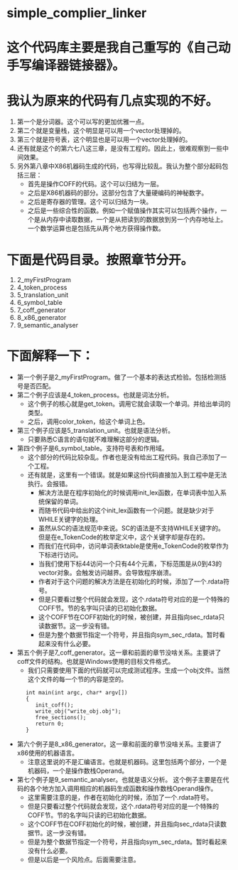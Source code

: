 # simple_complier_linker

# 这个代码库主要是我自己重写的《自己动手写编译器链接器》。
# 我认为原来的代码有几点实现的不好。
1.  第一个是分词器。这个可以写的更加优雅一点。
2.  第二个就是变量栈，这个明显是可以用一个vector<string>处理掉的。
3.  第三个就是符号表，这个明显也是可以用一个vector<Symbol>处理掉的。
4.  还有就是这个的第六七八这三章，是没有工程的。因此上，很难观察到一些中间效果。
5.  另外第八章中X86机器码生成的代码，也写得比较乱。我认为整个部分起码包括三层：
      - 首先是操作COFF的代码。这个可以归结为一层。
      - 之后是X86机器码的部分。这部分包含了大量硬编码的神秘数字。
      - 之后是寄存器的管理。这个可以归结为一块。
      - 之后是一些综合性的函数。例如一个赋值操作其实可以包括两个操作，一个是从内存中读取数据，一个是从把读到的数据放到另一个内存地址上。一个数学运算也是包括先从两个地方获得操作数。

# 下面是代码目录。按照章节分开。
1. 2_myFirstProgram
2. 4_token_process
3. 5_translation_unit
4. 6_symbol_table
5. 7_coff_generator
6. 8_x86_generator
7. 9_semantic_analyser

# 下面解释一下：
*  第一个例子是2_myFirstProgram。做了一个基本的表达式检验。包括检测括号是否匹配。
*  第二个例子应该是4_token_process。也就是词法分析。
   - 这个例子的核心就是get_token。调用它就会读取一个单词。并给出单词的类型。
   - 之后，调用color_token，给这个单词上色。
* 第三个例子应该是5_translation_unit。也就是语法分析。
   - 只要熟悉C语言的语句就不难理解这部分的逻辑。
* 第四个例子是6_symbol_table。支持符号表和作用域。
   - 这个部分的代码比较杂乱。作者也是没有给出工程代码。我自己添加了一个工程。
   - 还有就是，这里有一个错误。就是如果这份代码直接加入到工程中是无法执行。会报错。
     - 解决方法是在程序初始化的时候调用init_lex函数，在单词表中加入系统保留的单词。
     - 而随书代码中给出的这个init_lex函数有一个问题。就是缺少对于WHILE关键字的处理。
     - 虽然从SC的语法规范中来说。SC的语法是不支持WHILE关键字的。但是在e_TokenCode的枚举定义中，这个关键字却是存在的。
     - 而我们在代码中，访问单词表tktable是使用e_TokenCode的枚举作为下标进行访问。
     - 当我们使用下标44访问一个只有44个元素，下标范围是从0到43的vector对象。会触发访问越界。会导致程序崩溃。
     - 作者对于这个问题的解决方法是在初始化的时候，添加了一个.rdata符号。
     - 但是只要看过整个代码就会发现，这个.rdata符号对应的是一个特殊的COFF节。节的名字叫只读的已初始化数据。
     - 这个COFF节在COFF初始化的时候，被创建，并且指向sec_rdata只读数据节。这一步没有错。
     - 但是为整个数据节指定一个符号，并且指向sym_sec_rdata。暂时看起来没有什么必要。
* 第五个例子是7_coff_generator。这一章和前面的章节没啥关系。主要讲了coff文件的结构。也就是Windows使用的目标文件格式。
     - 我们只需要使用下面的代码就可以完成测试程序。生成一个obj文件。当然这个文件的每一个节的内容是空的。
```
      int main(int argc, char* argv[])
      {
         init_coff();
         write_obj("write_obj.obj"); 
         free_sections();
         return 0;
      }
```
* 第六个例子是8_x86_generator。这一章和前面的章节没啥关系。主要讲了x86使用的机器语言。
   - 注意这里说的不是汇编语言。也就是机器码。这里包括两个部分，一个是机器码，一个是操作数栈Operand。
* 第七个例子是9_semantic_analyser。也就是语义分析。
  这个例子主要是在代码的各个地方加入调用相应的机器码生成函数和操作数栈Operand操作。
   - 这里需要注意的是，作者在初始化的时候，添加了一个.rdata符号。
   - 但是只要看过整个代码就会发现，这个.rdata符号对应的是一个特殊的COFF节。节的名字叫只读的已初始化数据。
   - 这个COFF节在COFF初始化的时候，被创建，并且指向sec_rdata只读数据节。这一步没有错。
   - 但是为整个数据节指定一个符号，并且指向sym_sec_rdata。暂时看起来没有什么必要。
   - 但是以后是一个风险点。后面需要注意。
